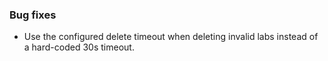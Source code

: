 ### Bug fixes

- Use the configured delete timeout when deleting invalid labs instead of a hard-coded 30s timeout.
